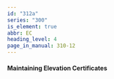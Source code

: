 ```yaml
---
id: "312a"
series: "300"
is_element: true
abbr: EC
heading_level: 4
page_in_manual: 310-12
---
```


#### Maintaining Elevation Certificates